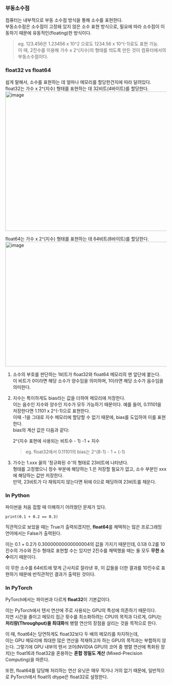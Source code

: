 ### 부동소수점

컴퓨터는 내부적으로 부동 소수점 방식을 통해 소수를 표현한다.  
부동소수점은 소수점이 고정돼 있지 않은 소수 표현 방식으로, 필요에 따라 소수점이 이동하기 때문에 유동적인(floating)한 방식이다.  
> eg. 123.456은 1.23456 x 10^2 으로도 1234.56 x 10^(-1)로도 표현 가능.  
이 때, 2진수를 이용해 가수 x 2^(지수)의 형태를 띄도록 만든 것이 컴퓨터에서의 부동소수점이다.  

### float32 vs float64

쉽게 말해서, 소수를 표현하는 데 얼마나 메모리를 할당한건지에 따라 달려있다.  
float32는 가수 x 2^(지수) 형태를 표현하는 데 32비트(4바이트)를 할당한다.  
<img width="1045" height="436" alt="image" src="https://github.com/user-attachments/assets/3237b9df-6d73-4c6e-8597-ca74f39a7277" />

float64는 가수 x 2^(지수) 형태를 표현하는 데 64비트(8바이트)를 할당한다.  
<img width="1023" height="390" alt="image" src="https://github.com/user-attachments/assets/bcf47df3-17ca-4fa2-bd04-ba1832b9e2df" />


1. 소수의 부호를 판단하는 1비트가 float32와 float64 메모리의 맨 앞단에 붙는다.  
   이 비트가 0이라면 해당 소수가 양수임을 의미하며, 1이라면 해당 소수가 음수임을 의미한다.  

2. 지수는 특이하게도 bias라는 값을 더하여 메모리에 저장한다.  
   이는 음수인 지수와 양수인 지수가 모두 가능하기 때문이다. 예를 들어, 0.11101을 저장한다면 1.1101 x 2^(-1)으로 표현한다.  
   이때 -1을 그대로 지수 메모리에 할당할 수 없기 때문에, bias를 도입하여 이를 표현한다.  
   bias의 계산 값은 다음과 같다:  
   
   2^(지수 표현에 사용되는 비트수 - 1) -1 + 지수  
   > eg. float32에서 0.11101의 bias는 2^(8-1) - 1 + (-1)  

4. 가수는 1.xxx 꼴의 '정규화된 수'의 형태로 23비트에 나타낸다.  
   형태를 고정했으니 정수 부분에 해당하는 1.은 저장할 필요가 없고, 소수 부분인 xxx에 해당하는 값만 저장한다.  
   만약, 23비트가 다 채워지지 않는다면 뒤에 0으로 패딩하여 23비트를 채운다.  
  
### In Python

파이썬을 처음 접할 때 이해하기 어려웠던 문제가 있다.  
```
print(0.1 + 0.2 == 0.3)
```
직관적으로 보았을 때는 True가 출력되겠지만, **float64**를 채택하는 많은 프로그래밍 언어에서는 False가 출력된다.  
  
이는 0.1 + 0.2가 0.30000000000000004의 값을 가지기 때문인데, 0.1과 0.2를 10진수의 가수와 진수 형태로 표현할 수는 있지만 2진수를 채택했을 때는 둘 모두 **무한 소수**이기 때문이다.  
  
이 무한 소수를 64비트에 맞게 근사치로 잘라낸 후, 이 값들을 더한 결과를 10진수로 표현하기 때문에 반직관적인 결과가 출력된 것이다.  

### In PyTorch

PyTorch에서는 파이썬과 다르게 **float32**이 기본값이다.  
  
이는 PyTorch에서 텐서 연산에 주로 사용되는 GPU의 특성에 의존하기 때문이다.  
지연 시간을 줄이고 메모리 접근 횟수를 최소화하려는 CPU의 목적과 다르게, 
GPU는 **처리량(Throughput)을 최대화**해 병렬 연산의 장점을 살리는 것을 목적으로 한다.  
  
이 때, float64는 당연하게도 float32보다 두 배의 메모리를 차지하는데,  
이는 GPU 메모리에 최대한 많은 연산을 적재하고자 하는 GPU의 목적과는 부합하지 않는다. 
그렇기에 GPU 내부의 텐서 코어(NVIDIA GPU의 코어 중 행렬 연산에 특화된 장치)는 float16과 float32을 혼용하는 **혼합 정밀도 계산** (Mixed-Precision Computing)을 따른다.  

또한, float64를 담당해 처리하는 연산 유닛은 매우 적거나 거의 없기 때문에, 일반적으로 PyTorch에서 float의 dtype은 float32로 설정한다.  






